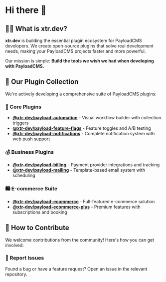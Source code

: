 # Hi there 👋

## 🙋‍♀️ What is xtr.dev?

**xtr.dev** is building the essential plugin ecosystem for PayloadCMS developers. We create open-source plugins that solve real development needs, making your PayloadCMS projects faster and more powerful.

Our mission is simple: **Build the tools we wish we had when developing with PayloadCMS.**

## 🚀 Our Plugin Collection

We're actively developing a comprehensive suite of PayloadCMS plugins:

### 🔧 Core Plugins
- **[@xtr-dev/payload-automation](https://github.com/xtr-dev/payload-automation)** - Visual workflow builder with collection triggers
- **[@xtr-dev/payload-feature-flags](https://github.com/xtr-dev/payload-feature-flags)** - Feature toggles and A/B testing
- **[@xtr-dev/payload-notifications](https://github.com/xtr-dev/payload-notifications)** - Complete notification system with web push support

### 💰 Business Plugins
- **[@xtr-dev/payload-billing](https://github.com/xtr-dev/payload-billing)** - Payment provider integrations and tracking
- **[@xtr-dev/payload-mailing](https://github.com/xtr-dev/payload-mailing)** - Template-based email system with scheduling

### 🛍️ E-commerce Suite
- **[@xtr-dev/payload-ecommerce](https://github.com/xtr-dev/payload-ecommerce)** - Full-featured e-commerce solution
- **[@xtr-dev/payload-ecommerce-plus](https://github.com/xtr-dev/payload-ecommerce-plus)** - Premium features with subscriptions and booking

## 🌈 How to Contribute

We welcome contributions from the community! Here's how you can get involved:

### 🐛 Report Issues
Found a bug or have a feature request? Open an issue in the relevant repository.
